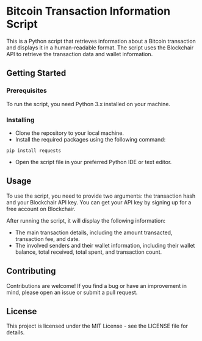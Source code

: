 # Bitcoin Transaction Information Script
This is a Python script that retrieves information about a Bitcoin transaction and displays it in a human-readable format. The script uses the Blockchair API to retrieve the transaction data and wallet information.

## Getting Started
### Prerequisites
To run the script, you need Python 3.x installed on your machine.

### Installing
 - Clone the repository to your local machine.
- Install the required packages using the following command:

``` pip install requests ```
- Open the script file in your preferred Python IDE or text editor.

## Usage
To use the script, you need to provide two arguments: the transaction hash and your Blockchair API key. You can get your API key by signing up for a free account on Blockchair.

After running the script, it will display the following information:

- The main transaction details, including the amount transacted, transaction fee, and date.
- The involved senders and their wallet information, including their wallet balance, total received, total spent, and transaction count.

## Contributing
Contributions are welcome! If you find a bug or have an improvement in mind, please open an issue or submit a pull request.

## License
This project is licensed under the MIT License - see the LICENSE file for details.
